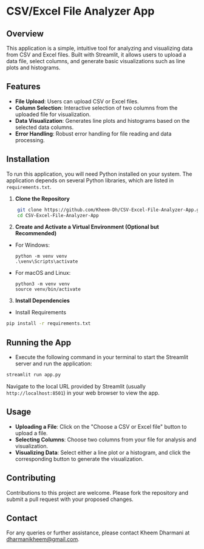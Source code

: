 # CSV/Excel File Analyzer App

## Overview
This application is a simple, intuitive tool for analyzing and visualizing data from CSV and Excel files. Built with Streamlit, it allows users to upload a data file, select columns, and generate basic visualizations such as line plots and histograms.

## Features
- **File Upload**: Users can upload CSV or Excel files.
- **Column Selection**: Interactive selection of two columns from the uploaded file for visualization.
- **Data Visualization**: Generates line plots and histograms based on the selected data columns.
- **Error Handling**: Robust error handling for file reading and data processing.

## Installation
To run this application, you will need Python installed on your system. The application depends on several Python libraries, which are listed in `requirements.txt`.

1. **Clone the Repository**
```bash
    git clone https://github.com/Kheem-Dh/CSV-Excel-File-Analyzer-App.git
    cd CSV-Excel-File-Analyzer-App
```

2. **Create and Activate a Virtual Environment (Optional but Recommended)**
- For Windows:
  ```
  python -m venv venv
  .\venv\Scripts\activate
  ```
- For macOS and Linux:
  ```
  python3 -m venv venv
  source venv/bin/activate
  ```

3. **Install Dependencies**
- Install Requirements 
```bash
pip install -r requirements.txt
```

## Running the App
- Execute the following command in your terminal to start the Streamlit server and run the application:
```bash
streamlit run app.py
```
Navigate to the local URL provided by Streamlit (usually `http://localhost:8501`) in your web browser to view the app.

## Usage
- **Uploading a File**: Click on the "Choose a CSV or Excel file" button to upload a file.
- **Selecting Columns**: Choose two columns from your file for analysis and visualization.
- **Visualizing Data**: Select either a line plot or a histogram, and click the corresponding button to generate the visualization.

## Contributing
Contributions to this project are welcome. Please fork the repository and submit a pull request with your proposed changes.

## Contact
For any queries or further assistance, please contact Kheem Dharmani at dharmanikheem@gmail.com.
